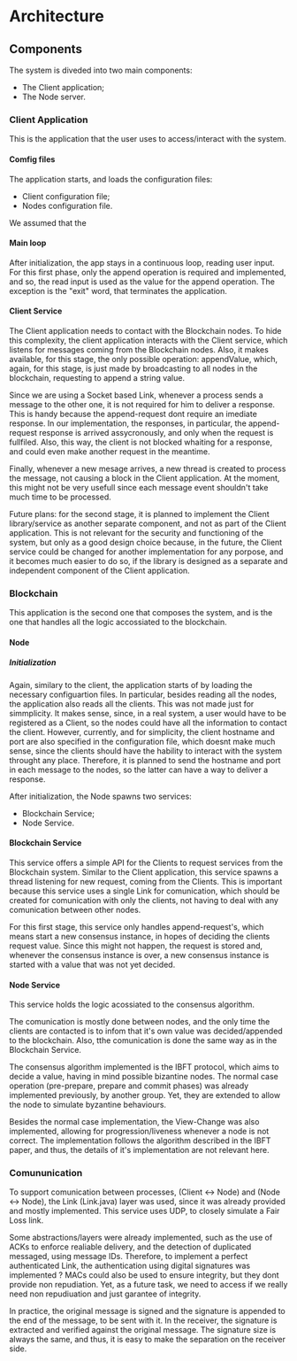 # Architecture

## Components
The system is diveded into two main components:
- The Client application;
- The Node server.

### Client Application
This is the application that the user uses to access/interact with the system. 

#### Comfig files
The application starts, and loads the configuration files:
- Client configuration file;
- Nodes configuration file.

We assumed that the 

#### Main loop
After initialization, the app stays in a continuous loop, reading user input. For this first phase, only the append operation is required and implemented, and so, the read input is used as the value for the append operation. The exception is the "exit" word, that terminates the application.

#### Client Service
The Client application needs to contact with the Blockchain nodes. To hide this complexity, the client application interacts with the Client service, which listens for messages coming from the Blockchain nodes. Also, it makes available, for this stage, the only possible operation: appendValue, which, again, for this stage, is just made by broadcasting to all nodes in the blockchain, requesting to append a string value.

Since we are using a Socket based Link, whenever a process sends a message to the other one, it is not required for him to deliver a response. This is handy because the append-request dont require an imediate response. In our implementation, the responses, in particular, the append-request response is arrived assycronously, and only when the request is fullfiled. Also, this way, the client is not blocked whaiting for a response, and could even make another request in the meantime.

Finally, whenever a new mesage arrives, a new thread is created to process the message, not causing a block in the Client application. At the moment, this might not be very usefull since each message event shouldn't take much time to be processed.

Future plans: for the second stage, it is planned to implement the Client library/service as another separate component, and not as part of the Client application. This is not relevant for the security and functioning of the system, but only as a good design choice because, in the future, the Client service could be changed for another implementation for any porpose, and it becomes much easier to do so, if the library is designed as a separate and independent component of the Client application.

### Blockchain
This application is the second one that composes the system, and is the one that handles all the logic accossiated to the blockchain.

#### Node

##### Initialization
Again, similary to the client, the application starts of by loading the necessary configuartion files. In particular, besides reading all the nodes, the application also reads all the clients. This was not made just for simmplicity. It makes sense, since, in a real system, a user would have to be registered as a Client, so the nodes could have all the information to contact the client. However, currently, and for simplicity, the client hostname and port are also specified in the configuration file, which doesnt make much sense, since the clients should have the hability to interact with the system throught any place. Therefore, it is planned to send the hostname and port in each message to the nodes, so the latter can have a way to deliver a response.

After initialization, the Node spawns two services:
- Blockchain Service;
- Node Service.

#### Blockchain Service
This service offers a simple API for the Clients to request services from the Blockchain system.
Similar to the Client application, this service spawns a thread listening for new request, coming from the Clients. This is important because this service uses a single Link for comunication, which should be created for comunication with only the clients, not having to deal with any comunication between other nodes.

For this first stage, this service only handles append-request's, which means start a new consensus instance, in hopes of deciding the clients request value. Since this might not happen, the request is stored and, whenever the consensus instance is over, a new consensus instance is started with a value that was not yet decided.

#### Node Service
This service holds the logic acossiated to the consensus algorithm. 

The comunication is mostly done between nodes, and the only time the clients are contacted is to infom that it's own value was decided/appended to the blockchain. Also, tthe comunication is done the same way as in the Blockchain Service.

The consensus algorithm implemented is the IBFT protocol, which aims to decide a value, having in mind possible bizantine nodes. The normal case operation (pre-prepare, prepare and commit phases) was already implemented previously, by another group. Yet, they are extended to allow the node to simulate byzantine behaviours. <TALK ABOUT THIS EXTENSIONS>

Besides the normal case implementation, the View-Change was also implemented, allowing for progression/liveness whenever a node is not correct. The implementation follows the algorithm described in the IBFT paper, and thus, the details of it's implementation are not relevant here.


### Comununication
To support comunication between processes, (Client <-> Node) and (Node <-> Node), the Link (Link.java) layer was used, since it was already provided and mostly implemented. This service uses UDP, to closely simulate a Fair Loss link. 

Some abstractions/layers were already implemented, such as the use of ACKs to enforce realiable delivery, and the detection of duplicated messaged, using message IDs. Therefore, to implement a perfect authenticated Link, the authentication using digital signatures was implemented <WHY IS THIS NEEDED>? MACs could also be used to ensure integrity, but they dont provide non repudiation. Yet, as a future task, we need to access if we really need non repudiuation and just garantee of integrity.

In practice, the original message is signed and the signature is appended to the end of the message, to be sent with it. In the receiver, the signature is extracted and verified against the original message. The signature size is always the same, and thus, it is easy to make the separation on the receiver side.


